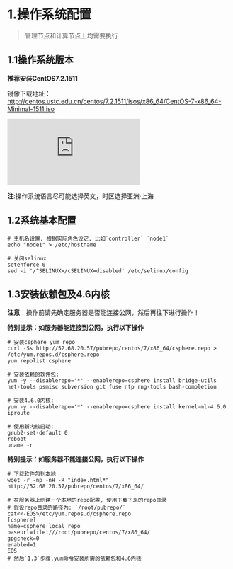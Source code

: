 # 1.操作系统配置

> 管理节点和计算节点上均需要执行

## 1.1操作系统版本

**推荐安装CentOS7.2.1511**

镜像下载地址：http://centos.ustc.edu.cn/centos/7.2.1511/isos/x86_64/CentOS-7-x86_64-Minimal-1511.iso

![点击下载](http://centos.ustc.edu.cn/centos/7.2.1511/isos/x86_64/CentOS-7-x86_64-Minimal-1511.iso)

**注**:操作系统语言尽可能选择英文，时区选择亚洲·上海

## 1.2系统基本配置

```
# 主机名设置, 根据实际角色设定, 比如`controller` `node1`
echo "node1" > /etc/hostname

# 关闭selinux
setenforce 0
sed -i '/^SELINUX=/cSELINUX=disabled' /etc/selinux/config
```

## 1.3安装依赖包及4.6内核

**注意**：操作前请先确定服务器是否能连接公网，然后再往下进行操作！

**特别提示：如服务器能连接到公网，执行以下操作**
```
# 安装csphere yum repo
curl -Ss http://52.68.20.57/pubrepo/centos/7/x86_64/csphere.repo > /etc/yum.repos.d/csphere.repo
yum repolist csphere

# 安装依赖的软件包:
yum -y --disablerepo='*' --enablerepo=csphere install bridge-utils net-tools psmisc subversion git fuse ntp rng-tools bash-completion

# 安装4.6.0内核:
yum -y --disablerepo='*' --enablerepo=csphere install kernel-ml-4.6.0 iproute

# 使用新内核启动:
grub2-set-default 0
reboot
uname -r
```
**特别提示：如服务器不能连接公网，执行以下操作**
```
# 下载软件包到本地
wget -r -np -nH -R "index.html*" http://52.68.20.57/pubrepo/centos/7/x86_64/

# 在服务器上创建一个本地的repo配置, 使用下载下来的repo目录
# 假设repo目录的路径为: `/root/pubrepo/`
cat<<-EOS>/etc/yum.repos.d/csphere.repo 
[csphere]
name=csphere local repo
baseurl=file:///root/pubrepo/centos/7/x86_64/
gpgcheck=0
enabled=1
EOS
# 然后`1.3`步骤,yum命令安装所需的依赖包和4.6内核
```